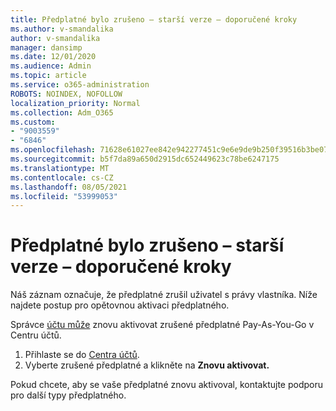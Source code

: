 ```yaml
---
title: Předplatné bylo zrušeno – starší verze – doporučené kroky
ms.author: v-smandalika
author: v-smandalika
manager: dansimp
ms.date: 12/01/2020
ms.audience: Admin
ms.topic: article
ms.service: o365-administration
ROBOTS: NOINDEX, NOFOLLOW
localization_priority: Normal
ms.collection: Adm_O365
ms.custom:
- "9003559"
- "6846"
ms.openlocfilehash: 71628e61027ee842e942277451c9e6e9de9b250f39516b3be076a2ee61fb68c3
ms.sourcegitcommit: b5f7da89a650d2915dc652449623c78be6247175
ms.translationtype: MT
ms.contentlocale: cs-CZ
ms.lasthandoff: 08/05/2021
ms.locfileid: "53999053"
---
```

# <a name="subscription-cancelled---legacy---recommended-steps"></a>Předplatné bylo zrušeno – starší verze – doporučené kroky

Náš záznam označuje, že předplatné zrušil uživatel s právy vlastníka. Níže najdete postup pro opětovnou aktivaci předplatného.

Správce [účtu může](https://docs.microsoft.com/azure/cost-management-billing/manage/billing-subscription-transfer?WT.mc_id=Portal-Microsoft_Azure_Support#whoisaa) znovu aktivovat zrušené předplatné Pay-As-You-Go v Centru účtů.

1. Přihlaste se do [Centra účtů](https://account.azure.com/Subscriptions).
2. Vyberte zrušené předplatné a klikněte na **Znovu aktivovat.**

Pokud chcete, [](https://ms.portal.azure.com/#blade/Microsoft_Azure_Support/HelpAndSupportBlade/overview) aby se vaše předplatné znovu aktivoval, kontaktujte podporu pro další typy předplatného.
